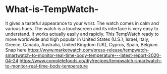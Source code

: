 # What-is-TempWatch-
It gives a tasteful appearance to your wrist. The watch comes in calm and various hues. The watch is a touchscreen and its interface is very easy to understand. It works actually easily and rapidly. This TempWatch ready to move worldwide and high popular in United States (U.S.), Israel, Italy, Greece, Canada, Australia, United Kingdom (UK), Cyprus, Spain, Belgium. Snap here https://www.marketwatch.com/press-release/tempwatch-smartwatch-to-monitor-real-time-body-temperature---latest-report-2020-04-24   https://www.completefoods.co/diy/recipes/tempwatch-smartwatch-to-monitor-real-time-body-temperature
